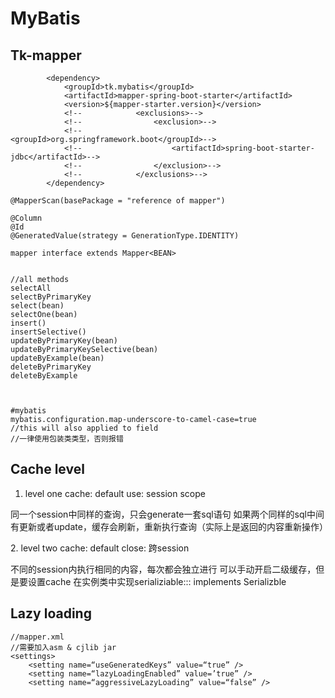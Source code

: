 # MyBatis

## Tk-mapper

```markup
        <dependency>
            <groupId>tk.mybatis</groupId>
            <artifactId>mapper-spring-boot-starter</artifactId>
            <version>${mapper-starter.version}</version>
            <!--            <exclusions>-->
            <!--                <exclusion>-->
            <!--                    <groupId>org.springframework.boot</groupId>-->
            <!--                    <artifactId>spring-boot-starter-jdbc</artifactId>-->
            <!--                </exclusion>-->
            <!--            </exclusions>-->
        </dependency>

@MapperScan(basePackage = "reference of mapper")  
          
@Column
@Id
@GeneratedValue(strategy = GenerationType.IDENTITY)

mapper interface extends Mapper<BEAN>


//all methods
selectAll
selectByPrimaryKey
select(bean)
selectOne(bean)
insert()
insertSelective()
updateByPrimaryKey(bean)
updateByPrimaryKeySelective(bean)
updateByExample(bean)
deleteByPrimaryKey
deleteByExample



```



```
#mybatis
mybatis.configuration.map-underscore-to-camel-case=true
//this will also applied to field
//一律使用包装类类型，否则报错
```



## Cache level

1. level one cache: default use: session scope

同一个session中同样的查询，只会generate一套sql语句 如果两个同样的sql中间有更新或者update，缓存会刷新，重新执行查询（实际上是返回的内容重新操作） 

2\. level two cache: default close: 跨session

不同的session内执行相同的内容，每次都会独立进行 可以手动开启二级缓存，但是要设置cache  在实例类中实现serializiable::: implements Serializble







## Lazy loading

```markup
//mapper.xml
//需要加入asm & cjlib jar
<settings>
    <setting name=“useGeneratedKeys” value=“true” />
    <setting name=“lazyLoadingEnabled” value=’true” />
    <setting name=“aggressiveLazyLoading” value=“false” />
    
    
```
